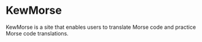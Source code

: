 # KewMorse
KewMorse is a site that enables users to translate Morse code and practice Morse code translations.
